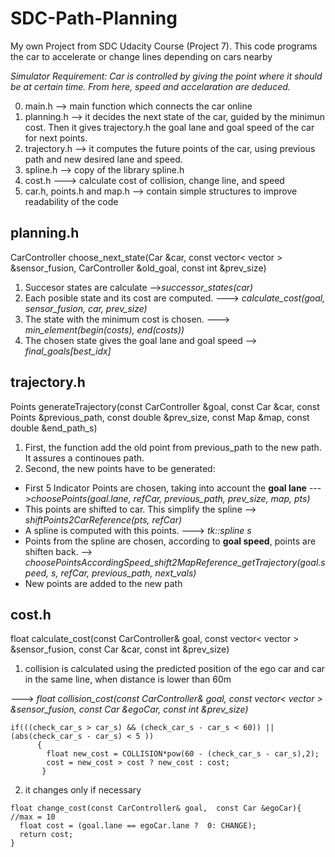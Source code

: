 # SDC-Path-Planning
My own Project from SDC Udacity Course (Project 7). This code programs the car to accelerate or change lines depending on cars nearby

*Simulator Requirement: Car is controlled by giving the point where it should be at certain time. From here, speed and accelaration are deduced.*

0. main.h --> main function which connects the car online
1. planning.h --> it decides the next state of the car, guided by the minimun cost. Then it gives trajectory.h the goal lane and goal speed of the car for next points.
2. trajectory.h --> it computes the future points of the car, using previous path and new desired lane and speed.
3. spline.h --> copy of the library spline.h
3. cost.h  ---> calculate cost of collision, change line, and speed
4. car.h, points.h and map.h --> contain simple structures to improve readability of the code

## planning.h ##
CarController choose_next_state(Car &car, const vector< vector<double> > &sensor_fusion, CarController &old_goal, const int &prev_size)
1. Succesor states are calculate  -->*successor_states(car)*
2. Each posible state and its cost are computed. ---> *calculate_cost(goal, sensor_fusion, car, prev_size)*
3. The state with the minimum cost is chosen.  ---> *min_element(begin(costs), end(costs))*
4. The chosen state gives the goal lane and goal speed  --> *final_goals[best_idx]*

## trajectory.h ##
Points generateTrajectory(const CarController &goal, const Car &car, const Points &previous_path, const double &prev_size, const Map &map, const double &end_path_s)
1. First, the function add the old point from previous_path to the new path. It assures a continoues path.
2. Second, the new points have to be generated:
  * First 5 Indicator Points are chosen, taking into account the **goal lane**  --->*choosePoints(goal.lane, refCar, previous_path, prev_size, map, pts)*
  * This points are shifted to car. This simplify the spline  --> *shiftPoints2CarReference(pts, refCar)*
  * A spline is computed with this points.  ---> *tk::spline s*
  * Points from the spline are chosen, according to **goal speed**, points are shiften back. --> *choosePointsAccordingSpeed_shift2MapReference_getTrajectory(goal.speed, s, refCar, previous_path, next_vals)*
  * New points are added to the new path
  
## cost.h ##
float calculate_cost(const CarController& goal, const vector< vector<double> > &sensor_fusion, const Car &car, const int &prev_size)  
1. collision is calculated using the predicted position of the ego car and car in the same line, when distance is lower than 60m 
  
  ---> *float collision_cost(const CarController& goal, const vector< vector<double> > &sensor_fusion, const Car &egoCar, const int &prev_size)*
  ```
  if(((check_car_s > car_s) && (check_car_s - car_s < 60)) || (abs(check_car_s - car_s) < 5 ))
        { 
          float new_cost = COLLISION*pow(60 - (check_car_s - car_s),2);
          cost = new_cost > cost ? new_cost : cost;
         }
  ```
2. it changes only if necessary
```  
float change_cost(const CarController& goal,  const Car &egoCar){ //max = 10
  float cost = (goal.lane == egoCar.lane ?  0: CHANGE);
  return cost;
}
```
